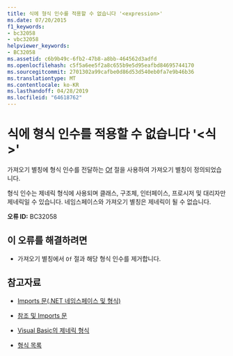 ```yaml
---
title: 식에 형식 인수를 적용할 수 없습니다 '<expression>'
ms.date: 07/20/2015
f1_keywords:
- bc32058
- vbc32058
helpviewer_keywords:
- BC32058
ms.assetid: c6b9b49c-6fb2-47b8-a8bb-464562d3adfd
ms.openlocfilehash: c5f5a6ee5f2a8c655b9e5d95eafbd84695744170
ms.sourcegitcommit: 2701302a99cafbe0d86d53d540eb0fa7e9b46b36
ms.translationtype: MT
ms.contentlocale: ko-KR
ms.lasthandoff: 04/28/2019
ms.locfileid: "64618762"
---
```

# <a name="type-arguments-cannot-be-applied-to-the-expression-expression"></a>식에 형식 인수를 적용할 수 없습니다 '\<식 >'
가져오기 별칭에 형식 인수를 전달하는 [Of](../../visual-basic/language-reference/statements/of-clause.md) 절을 사용하여 가져오기 별칭이 정의되었습니다.  
  
 형식 인수는 제네릭 형식에 사용되며 클래스, 구조체, 인터페이스, 프로시저 및 대리자만 제네릭일 수 있습니다. 네임스페이스와 가져오기 별칭은 제네릭이 될 수 없습니다.  
  
 **오류 ID:** BC32058  
  
## <a name="to-correct-this-error"></a>이 오류를 해결하려면  
  
- 가져오기 별칭에서 `Of` 절과 해당 형식 인수를 제거합니다.  
  
## <a name="see-also"></a>참고자료

- [Imports 문(.NET 네임스페이스 및 형식)](../../visual-basic/language-reference/statements/imports-statement-net-namespace-and-type.md)
- [참조 및 Imports 문](../../visual-basic/programming-guide/program-structure/references-and-the-imports-statement.md)

- [Visual Basic의 제네릭 형식](../../visual-basic/programming-guide/language-features/data-types/generic-types.md)
- [형식 목록](../../visual-basic/language-reference/statements/type-list.md)
